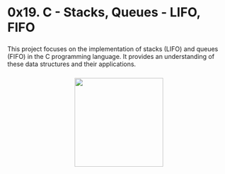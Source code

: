 <h1 align="left">0x19. C - Stacks, Queues - LIFO, FIFO</h1>

###

<p align="left">This project focuses on the implementation of stacks (LIFO) and queues (FIFO) in the C programming language. It provides an understanding of these data structures and their applications.</p>

###

<div align="center">
  <img height="200" src="https://carminati.altervista.org/PROJECTS/C++/FIFO%20and%20LIFO/IMG/FIFO-LIFO.png"  />
</div>

###
